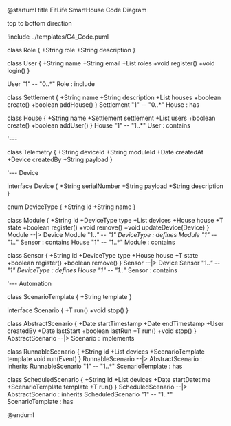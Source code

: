 @startuml
title FitLife SmartHouse Code Diagram

top to bottom direction

!include ../templates/C4_Code.puml

class Role {
+String role
+String description
}

class User {
+String name
+String email
+List<Role> roles
+void register()
+void login()
}

User "1" -- "0..*" Role : include

class Settlement {
+String name
+String description
+List<House> houses
+boolean create()
+boolean addHouse()
}
Settlement "1" -- "0..*" House : has

class House {
+String name
+Settlement settlement
+List<Users> users
+boolean create()
+boolean addUser()
}
House "1" -- "1..*" User : contains

'---

class Telemetry {
+String deviceId
+String moduleId
+Date createdAt
+Device createdBy
+String payload
}

'--- Device

interface Device {
+String serialNumber
+String payload
+String description
}

enum DeviceType {
+String id
+String name
}

class Module<T> {
+String id
+DeviceType type
+List<Device> devices
+House house
+T state
+boolean register()
+void remove()
+void updateDevice(Device)
}
Module --|> Device
Module "1..*" -- "1" DeviceType : defines
Module "1" -- "1..*" Sensor : contains
House "1" -- "1..*" Module : contains

class Sensor<T> {
+String id
+DeviceType type
+House house
+T state
+boolean register()
+boolean remove()
}
Sensor --|> Device
Sensor "1..*" -- "1" DeviceType : defines
House "1" -- "1..*" Sensor : contains

'--- Automation

class ScenarioTemplate {
+String template
}

interface Scenario <T> {
+T run()
+void stop()
}

class AbstractScenario<T> {
+Date startTimestamp
+Date endTimestamp
+User createdBy
+Date lastStart
+boolean lastRun
+T run()
+void stop()
}
AbstractScenario --|> Scenario : implements

class RunnableScenario {
+String id
+List<Device> devices
+ScenarioTemplate template
void run(Event)
}
RunnableScenario --|> AbstractScenario : inherits
RunnableScenario "1" -- "1..*" ScenarioTemplate : has

class ScheduledScenario {
+String id
+List<Device> devices
+Date startDatetime
+ScenarioTemplate template
+T run()
}
ScheduledScenario --|> AbstractScenario : inherits
ScheduledScenario "1" -- "1..*" ScenarioTemplate : has



@enduml